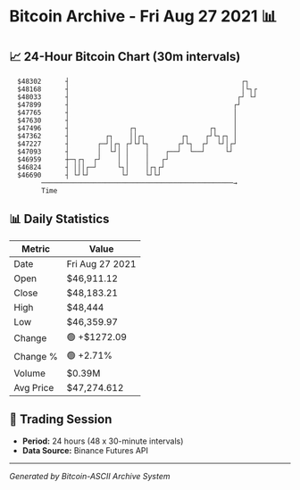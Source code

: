 # Bitcoin Archive - Fri Aug 27 2021 📊

## 📈 24-Hour Bitcoin Chart (30m intervals)

```
  $48302      ┤                                           ┌┐   
  $48168      ┤                                           │└┐┌ 
  $48033      ┤                                          ┌┘ └┘ 
  $47899      ┤                                         ┌┘     
  $47765      ┤                                         │      
  $47630      ┤                                         │      
  $47496      ┤               ┌┐                  ┌┐    │      
  $47362      ┤         ┌┐    ││┌┐         ┌┐    ┌┘└┐┌┐ │      
  $47227      ┤       ┌─┘│┌┐ ┌┘└┘└┐       ┌┘└┐  ┌┘  └┘│┌┘      
  $47093      ┤       │  └┘│ │    │    ┌──┘  └──┘     └┘       
  $46959      ┼─┐┌┐  ┌┘    │ │    │   ┌┘                       
  $46824      ┤ │││┌─┘     └┐│    │┌┐┌┘                        
  $46690      ┤ └┘└┘        └┘    └┘└┘                         
        ────────────────────────────────────────────────→
        Time
```

## 📊 Daily Statistics

| Metric | Value |
|--------|-------|
| Date | Fri Aug 27 2021 |
| Open | $46,911.12 |
| Close | $48,183.21 |
| High | $48,444 |
| Low | $46,359.97 |
| Change | 🟢 +$1272.09 |
| Change % | 🟢 +2.71% |
| Volume | $0.39M |
| Avg Price | $47,274.612 |

## 📅 Trading Session

- **Period:** 24 hours (48 x 30-minute intervals)
- **Data Source:** Binance Futures API

---
*Generated by Bitcoin-ASCII Archive System*
